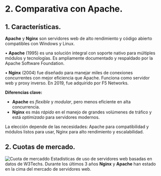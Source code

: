 # 2.	Comparativa con Apache.
## 1.	Características.
**Apache** y **Nginx** son servidores web de alto rendimiento y código abierto compatibles con Windows y Linux.

•	**Apache** (1995) es una solución integral con soporte nativo para múltiples módulos y tecnologías. Es ampliamente documentado y respaldado por la Apache Software Foundation.

•	**Nginx** (2004) fue diseñado para manejar miles de conexiones concurrentes con mejor eficiencia que Apache. Funciona como servidor web y proxy inverso. En 2019, fue adquirido por F5 Networks.

**Diferencias clave:**
- **Apache** es *flexible* y *modular*, pero menos eficiente en alta concurrencia.
- **Nginx** es más *rápido* en el manejo de grandes volúmenes de tráfico y está *optimizado* para servidores modernos.
  
La elección depende de las necesidades: Apache para compatibilidad y módulos listos para usar, Nginx para alto rendimiento y escalabilidad. 
## 2.	Cuotas de mercado.
![Cuota de mercaddo](Imagenes/Cuota_Mercado.png)
Estadísticas de uso de servidores web basadas en datos de W3Techs. Durante los últimos 3 años **Nginx** y **Apache** han estado en la cima del mercado de servidores web.
